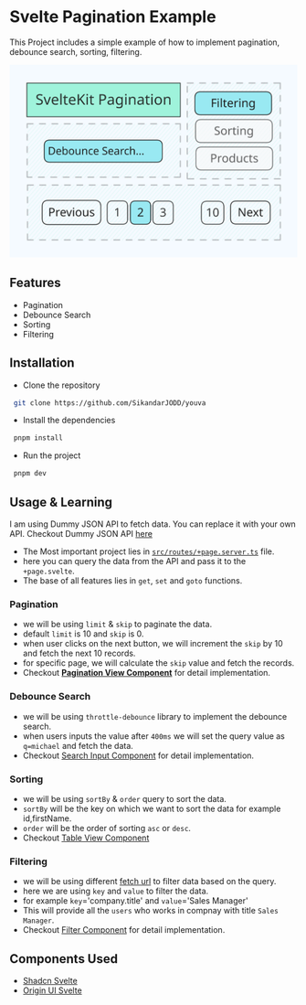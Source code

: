 # Svelte Pagination Example

This Project includes a simple example of how to implement pagination, debounce search, sorting, filtering.

![Main_Page](/static/img.svg)

## Features

- Pagination
- Debounce Search
- Sorting
- Filtering

## Installation

- Clone the repository

```bash
 git clone https://github.com/SikandarJODD/youva
```

- Install the dependencies

```bash
 pnpm install
```

- Run the project

```bash
 pnpm dev
```

## Usage & Learning

I am using Dummy JSON API to fetch data. You can replace it with your own API. Checkout Dummy JSON API [here](https://dummyjson.com/docs/users#users-all)

- The Most important project lies in [`src/routes/+page.server.ts`](https://github.com/SikandarJODD/youva/blob/master/src/routes/%2Bpage.server.ts) file.
- here you can query the data from the API and pass it to the `+page.svelte`.
- The base of all features lies in `get`, `set` and `goto` functions.

### Pagination

- we will be using `limit` & `skip` to paginate the data.
- default `limit` is 10 and `skip` is 0.
- when user clicks on the next button, we will increment the `skip` by 10 and fetch the next 10 records.
- for specific page, we will calculate the `skip` value and fetch the records.
- Checkout **[Pagination View Component](https://github.com/SikandarJODD/youva/blob/master/src/lib/components/dashboard/pagination-view/PaginationView.svelte)** for detail implementation.

### Debounce Search

- we will be using `throttle-debounce` library to implement the debounce search.
- when users inputs the value after `400ms` we will set the query value as `q=michael` and fetch the data.
- Checkout [Search Input Component](https://github.com/SikandarJODD/youva/blob/master/src/lib/components/dashboard/filter-view/SearchInput.svelte) for detail implementation.

### Sorting

- we will be using `sortBy` & `order` query to sort the data.
- `sortBy` will be the key on which we want to sort the data for example id,firstName.
- `order` will be the order of sorting `asc` or `desc`.
- Checkout [Table View Component](https://github.com/SikandarJODD/youva/blob/master/src/lib/components/dashboard/table-view/TableView.svelte)

### Filtering

- we will be using different [fetch url](https://dummyjson.com/docs/users#users-filter) to filter data based on the query.
- here we are using `key` and `value` to filter the data.
- for example `key`='company.title' and `value`='Sales Manager'
- This will provide all the `users` who works in compnay with title `Sales Manager`.
- Checkout [Filter Component](https://github.com/SikandarJODD/youva/blob/master/src/lib/components/dashboard/filter-view/FilterCompanyTitle.svelte) for detail implementation.

## Components Used

- [Shadcn Svelte](https://next.shadcn-svelte.com)
- [Origin UI Svelte](https://originui-svelte.pages.dev)
